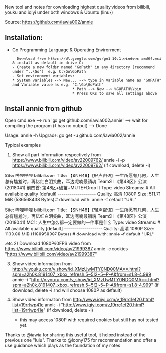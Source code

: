 
New tool and notes for downloading highest quality videos from bilibili, youku and iqiyi under both windows & Ubuntu (linux)

Source: https://github.com/iawia002/annie

## Installation:

- Go Programming Language & Operating Environment
  ```
  - Download from https://dl.google.com/go/go1.10.1.windows-amd64.msi & install as default in drive C:
  - Create a new folder named "GoPath" in any directory (recommend under "..\Go")  e.g. C:\Go\GoPath
  - Set environment variables: 
  * System variables --> New... --> type in Variable name as "GOPATH" and Variable value as e.g. "C:\Go\GoPath"
                             * Path --> New --> %GOPATH%\bin
                             * Press OKs to save all settings above
  ```
  
## Install annie from github

Open cmd.exe --> run 'go get github.com/iawia002/annie' --> wait for compiling the program (it has no output) --> Done

Usage: annie -h
Upgrade: go get -u github.com/iawia002/annie

Typical examples
1) Show all part information respectively from https://www.bilibili.com/video/av22009762/
   annie -i -p https://www.bilibili.com/video/av22009762/ (if download, delete -i)

 Site:      哔哩哔哩 bilibili.com
 Title:     【SNH48】【轻声密语】一生所愿有几何，人生总有尴尬时，再忆红白泪笑曲，耳边呢喃最销魂 TeamSII 《第48区》公演(2018041) 前四首: 第48区+破茧+MUTE+Drop It
 Type:      video
 Streams:   # All available quality
     [default]  -------------------
     Quality:         高清 1080P
     Size:            511.71 MiB (536568438 Bytes)
     # download with: annie -f default "URL"
     
 Site:      哔哩哔哩 bilibili.com
 Title:     【SNH48】【轻声密语】一生所愿有几何，人生总有尴尬时，再忆红白泪笑曲，耳边呢喃最销魂 TeamSII 《第48区》公演(2018041) MC1: 人生中怎么都一定要做的一件事是什么
 Type:      video
 Streams:   # All available quality
     [default]  -------------------
     Quality:         高清 1080P
     Size:            1133.88 MiB (1188958387 Bytes)
     # download with: annie -f default "URL"

.etc
2) Download 1080P60FPS video from https://www.bilibili.com/video/av21999387
   annie -c cookies "https://www.bilibili.com/video/av21999387" 
   
3) Show video information from http://v.youku.com/v_show/id_XMzUwMTY0NDQ0MA==.html?spm=a2h0k.8191407._xbox_refresh.5~5!2~5~P~A&from=s1.8-4.999
   annie -i "http://v.youku.com/v_show/id_XMzUwMTY0NDQ0MA==.html?spm=a2h0k.8191407._xbox_refresh.5~5!2~5~P~A&from=s1.8-4.999" (if download, delete -i and will choose 1080P as default)

4) Show video information from http://www.iqiyi.com/v_19rrc1ef20.html?list=19rrlwp41e
   annie -i "http://www.iqiyi.com/v_19rrc1ef20.html?list=19rrlwp41e" (if download, delete -i)
   * this may access 1080P with required cookies but still has not tested yet.
   
Thanks to @iawia for sharing this useful tool, it helped instead of the previous one "lulu".
Thanks to @loony175 for recommendation and offer a use guidance which plays as the foundation of my notes
